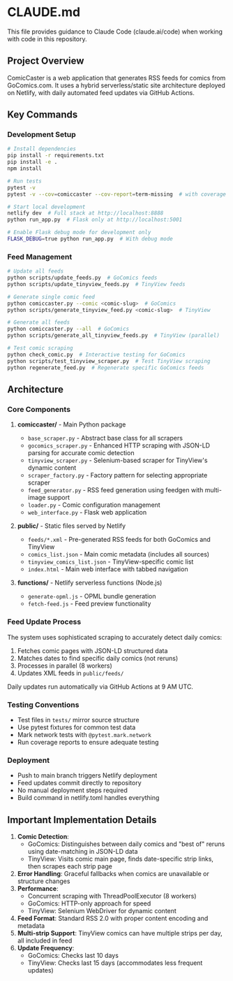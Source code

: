 # CLAUDE.md

This file provides guidance to Claude Code (claude.ai/code) when working with code in this repository.

## Project Overview

ComicCaster is a web application that generates RSS feeds for comics from GoComics.com. It uses a hybrid serverless/static site architecture deployed on Netlify, with daily automated feed updates via GitHub Actions.

## Key Commands

### Development Setup
```bash
# Install dependencies
pip install -r requirements.txt
pip install -e .
npm install

# Run tests
pytest -v
pytest -v --cov=comiccaster --cov-report=term-missing  # with coverage

# Start local development
netlify dev  # Full stack at http://localhost:8888
python run_app.py  # Flask only at http://localhost:5001

# Enable Flask debug mode for development only
FLASK_DEBUG=true python run_app.py  # With debug mode
```

### Feed Management
```bash
# Update all feeds
python scripts/update_feeds.py  # GoComics feeds
python scripts/update_tinyview_feeds.py  # TinyView feeds

# Generate single comic feed
python comiccaster.py --comic <comic-slug>  # GoComics
python scripts/generate_tinyview_feed.py <comic-slug>  # TinyView

# Generate all feeds
python comiccaster.py --all  # GoComics
python scripts/generate_all_tinyview_feeds.py  # TinyView (parallel)

# Test comic scraping
python check_comic.py  # Interactive testing for GoComics
python scripts/test_tinyview_scraper.py  # Test TinyView scraping
python regenerate_feed.py  # Regenerate specific GoComics feeds
```

## Architecture

### Core Components

1. **comiccaster/** - Main Python package
   - `base_scraper.py` - Abstract base class for all scrapers
   - `gocomics_scraper.py` - Enhanced HTTP scraping with JSON-LD parsing for accurate comic detection
   - `tinyview_scraper.py` - Selenium-based scraper for TinyView's dynamic content
   - `scraper_factory.py` - Factory pattern for selecting appropriate scraper
   - `feed_generator.py` - RSS feed generation using feedgen with multi-image support
   - `loader.py` - Comic configuration management
   - `web_interface.py` - Flask web application

2. **public/** - Static files served by Netlify
   - `feeds/*.xml` - Pre-generated RSS feeds for both GoComics and TinyView
   - `comics_list.json` - Main comic metadata (includes all sources)
   - `tinyview_comics_list.json` - TinyView-specific comic list
   - `index.html` - Main web interface with tabbed navigation

3. **functions/** - Netlify serverless functions (Node.js)
   - `generate-opml.js` - OPML bundle generation
   - `fetch-feed.js` - Feed preview functionality

### Feed Update Process

The system uses sophisticated scraping to accurately detect daily comics:
1. Fetches comic pages with JSON-LD structured data
2. Matches dates to find specific daily comics (not reruns)
3. Processes in parallel (8 workers)
4. Updates XML feeds in `public/feeds/`

Daily updates run automatically via GitHub Actions at 9 AM UTC.

### Testing Conventions

- Test files in `tests/` mirror source structure
- Use pytest fixtures for common test data
- Mark network tests with `@pytest.mark.network`
- Run coverage reports to ensure adequate testing

### Deployment

- Push to main branch triggers Netlify deployment
- Feed updates commit directly to repository
- No manual deployment steps required
- Build command in netlify.toml handles everything

## Important Implementation Details

1. **Comic Detection**: 
   - GoComics: Distinguishes between daily comics and "best of" reruns using date-matching in JSON-LD data
   - TinyView: Visits comic main page, finds date-specific strip links, then scrapes each strip page
2. **Error Handling**: Graceful fallbacks when comics are unavailable or structure changes
3. **Performance**: 
   - Concurrent scraping with ThreadPoolExecutor (8 workers)
   - GoComics: HTTP-only approach for speed
   - TinyView: Selenium WebDriver for dynamic content
4. **Feed Format**: Standard RSS 2.0 with proper content encoding and metadata
5. **Multi-strip Support**: TinyView comics can have multiple strips per day, all included in feed
6. **Update Frequency**:
   - GoComics: Checks last 10 days
   - TinyView: Checks last 15 days (accommodates less frequent updates)